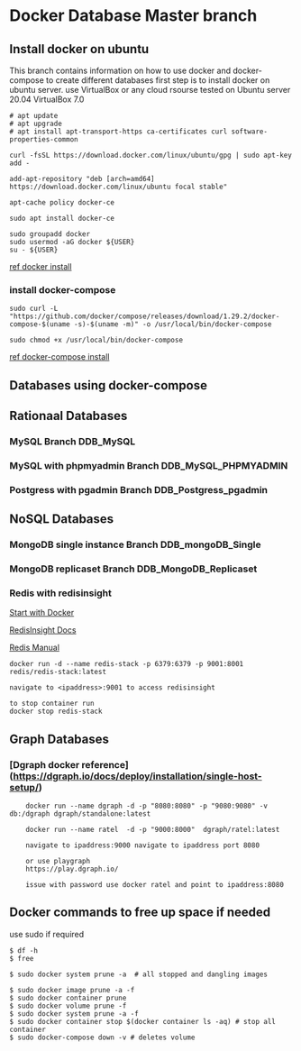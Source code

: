 # Docker Database Master branch

## Install docker on ubuntu

This branch contains information on how to use docker and docker-compose to create different databases
first step is to install docker on ubuntu server. use VirtualBox or any cloud rsourse tested on Ubuntu server 20.04 VirtualBox 7.0 
```
# apt update
# apt upgrade
# apt install apt-transport-https ca-certificates curl software-properties-common

curl -fsSL https://download.docker.com/linux/ubuntu/gpg | sudo apt-key add -

add-apt-repository "deb [arch=amd64] https://download.docker.com/linux/ubuntu focal stable"

apt-cache policy docker-ce

sudo apt install docker-ce

sudo groupadd docker
sudo usermod -aG docker ${USER}
su - ${USER}

```
[ref docker install](https://www.digitalocean.com/community/tutorials/how-to-install-and-use-docker-on-ubuntu-20-04)

### install docker-compose

```
sudo curl -L "https://github.com/docker/compose/releases/download/1.29.2/docker-compose-$(uname -s)-$(uname -m)" -o /usr/local/bin/docker-compose

sudo chmod +x /usr/local/bin/docker-compose

```
[ref docker-compose install]( https://www.digitalocean.com/community/tutorials/how-to-install-and-use-docker-compose-on-ubuntu-20-04)

## Databases using docker-compose

## Rationaal Databases
### MySQL Branch DDB_MySQL
### MySQL with phpmyadmin Branch DDB_MySQL_PHPMYADMIN
### Postgress with pgadmin Branch DDB_Postgress_pgadmin

## NoSQL Databases

### MongoDB single instance Branch DDB_mongoDB_Single
### MongoDB replicaset Branch DDB_MongoDB_Replicaset

### Redis with redisinsight

[Start with Docker](https://redis.io/docs/stack/get-started/install/docker/)


[RedisInsight Docs](https://redis.io/docs/ui/insight/)


[Redis Manual](https://redis.io/docs/manual/)


```
docker run -d --name redis-stack -p 6379:6379 -p 9001:8001 redis/redis-stack:latest

navigate to <ipaddress>:9001 to access redisinsight 

to stop container run
docker stop redis-stack

```
## Graph Databases

### [Dgraph docker reference] (https://dgraph.io/docs/deploy/installation/single-host-setup/)

```
    docker run --name dgraph -d -p "8080:8080" -p "9080:9080" -v db:/dgraph dgraph/standalone:latest

    docker run --name ratel  -d -p "9000:8000"  dgraph/ratel:latest

    navigate to ipaddress:9000 navigate to ipaddress port 8080

    or use playgraph
    https://play.dgraph.io/
 
    issue with password use docker ratel and point to ipaddress:8080

```

## Docker commands to free up space if needed
use sudo if required
```
$ df -h
$ free

$ sudo docker system prune -a  # all stopped and dangling images

$ sudo docker image prune -a -f
$ sudo docker container prune
$ sudo docker volume prune -f
$ sudo docker system prune -a -f
$ sudo docker container stop $(docker container ls -aq) # stop all container
$ sudo docker-compose down -v # deletes volume


```

